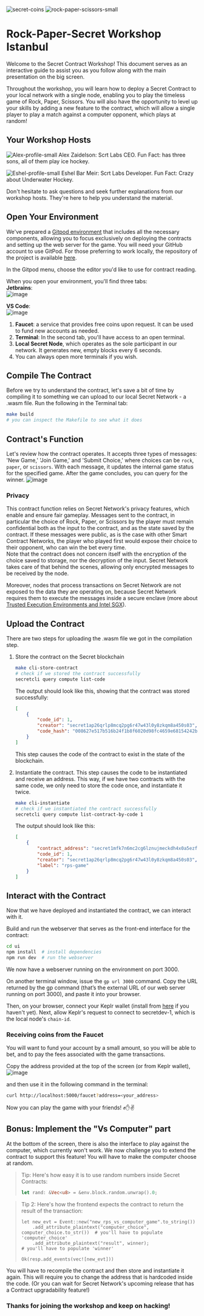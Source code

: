 ![secret-coins](https://user-images.githubusercontent.com/98821241/267027498-a95bb02e-6943-46ce-8479-3d2bb7a80e43.svg)
![rock-paper-scissors-small](https://user-images.githubusercontent.com/98821241/267026680-cb9ea8c8-3a86-4d3c-86eb-923fc159c96c.png)

# Rock-Paper-Secret Workshop Istanbul

Welcome to the Secret Contract Workshop!
This document serves as an interactive guide to assist you as you follow along with the main presentation on the big screen.

Throughout the workshop, you will learn how to deploy a Secret Contract to your local network with a single node,
enabling you to play the timeless game of Rock, Paper, Scissors. You will also have the opportunity to level up your skills by adding
a new feature to the contract, which will allow a single player to play a match against a computer opponent, which plays at random!

## Your Workshop Hosts
![Alex-profile-small](https://user-images.githubusercontent.com/98821241/268605584-1beb6305-91bc-4e16-9224-e5bf96387106.png)
Alex Zaidelson: Scrt Labs CEO. Fun Fact: has three sons, all of them play ice hockey.

![Eshel-profile-small](https://user-images.githubusercontent.com/98821241/268605642-122e8106-acfa-4a0e-a7de-e7f71a3338b4.png)
Eshel Bar Meir: Scrt Labs Developer. Fun Fact: Crazy about Underwater Hockey.

Don't hesitate to ask questions and seek further explanations from our workshop hosts.
They're here to help you understand the material.

## Open Your Environment
We've prepared a [Gitpod environment](https://gitpod.io/new/#https://github.com/scrtlabs/rps/) that includes all the necessary
components, allowing you to focus exclusively on deploying the contracts and setting up the web server for the game.
You will need your GitHub account to use GitPod. For those preferring to
work locally, the repository of the project is available [here](https://github.com/scrtlabs/rps/).

In the Gitpod menu, choose the editor you'd like to use for contract reading.

When you open your environment, you'll find three tabs: </br>
**Jetbrains**:</br>
![image](https://github.com/scrtlabs/rock-paper-secret-guide/assets/98821241/22caa839-c519-4a94-b4d1-150f4f04e674)
</br>

**VS Code**: </br>
![image](https://github.com/scrtlabs/rock-paper-secret-guide/assets/98821241/7a7e3616-b7d6-4138-8972-92b2bb938605)
</br>

1. **Faucet**: a service that provides free coins upon request. It can be used to fund new accounts as needed.
2. **Terminal**: In the second tab, you'll have access to an open terminal.
3. **Local Secret Node**, which operates as the sole participant in our network. It generates new, empty blocks every 6 seconds.
4. You can always open more terminals if you wish.

## Compile The Contract
Before we try to understand the contract, let's save a bit of time by compiling it to something we can upload to our local Secret Network - a .wasm file. Run the following in the Terminal tab:
```bash
make build
# you can inspect the Makefile to see what it does
```

## Contract's Function
Let's review how the contract operates. It accepts three types of messages: 'New Game,' 'Join Game,' and 'Submit Choice,' where choices can be `rock`, `paper`, or `scissors`. With each message, it updates the internal game status for the specified game. After the game concludes, you can query for the winner.
![image](https://user-images.githubusercontent.com/98821241/267093633-056c269d-cf1f-4ec3-bcd6-33a528997966.png)

### Privacy
This contract function relies on Secret Network's privacy features, which enable and ensure fair gameplay. Messages sent to the contract, in particular the choice of 
Rock, Paper, or Scissors by the player must remain confidential both as the input to the contract, and as the state saved by the contract. If these messages
were public, as is the case with other Smart Contract Networks, the player who played first would expose their choice to their opponent, who can win the bet every 
time.</br> 
Note that the contract does not concern itself with the encryption of the choice saved to storage, nor the decryption of the input. Secret Network takes care of that 
behind the scenes, allowing only encrypted messages to be received by the node.

Moreover, nodes that process transactions on Secret Network are not exposed to the data they are operating on, because Secret Network requires them to execute the
messages inside a secure enclave (more about [Trusted Execution Environments and Intel SGX](https://docs.scrt.network/secret-network-documentation/overview-ecosystem-and-technology/techstack/privacy-technology/intel-sgx)).

## Upload the Contract
There are two steps for uploading the .wasm file we got in the compilation step.
1. Store the contract on the Secret blockchain
    ```bash
    make cli-store-contract
    # check if we stored the contract successfully
    secretcli query compute list-code
    ```
    The output should look like this, showing that the contract was stored successfully:
    ```json
    [
        {
            "code_id": 1,
            "creator": "secret1ap26qrlp8mcq2pg6r47w43l0y8zkqm8a450s03",
            "code_hash": "008627e517b516b24f1b8f6020d98fc4659e68154242b4626c5a65ea570b8ea1"
        }
    ]
    ```
    This step causes the code of the contract to exist in the state of the blockchain.

2.  Instantiate the contract.
    This step causes the code to be instantiated and receive an address. This way, if we have two contracts with the same code, we only need to store the code once, and instantiate it twice.
    ```bash
    make cli-instantiate
    # check if we instantiated the contract successfully
    secretcli query compute list-contract-by-code 1
    ```
    The output should look like this:
    ```json
    [
        {
            "contract_address": "secret1mfk7n6mc2cg6lznujmeckdh4x0a5ezf6hx6y8q",
            "code_id": 1,
            "creator": "secret1ap26qrlp8mcq2pg6r47w43l0y8zkqm8a450s03",
            "label": "rps-game"
        }
    ]
    ```
    

## Interact with the Contract
Now that we have deployed and instantiated the contract, we can interact with it.

Build and run the webserver that serves as the front-end interface for the contract:
```bash
cd ui
npm install  # install dependencies
npm run dev  # run the webserver
```
We now have a webserver running on the environment on port 3000.

On another terminal window, issue the `gp url 3000` command. Copy the URL returned by the gp command (that’s the external URL of our web server running on port 3000), and paste it into your browser.

Then, on your browser, connect your Keplr wallet (install from [here](https://www.keplr.app/download) if you haven't yet).
Next, allow Keplr's request to connect to secretdev-1, which is the local node's `chain-id`.

### Receiving coins from the Faucet
You will want to fund your account by a small amount, so you will be able to bet, and to pay the fees associated with the game transactions.

Copy the address provided at the top of the screen (or from Keplr wallet),
![image](https://github.com/scrtlabs/rock-paper-secret-guide/assets/98821241/12f577f1-fdc1-45cc-a470-f96207e46523)

and then use it in the following command in the terminal:
```bash
curl http://localhost:5000/faucet?address=<your_address>
```

Now you can play the game with your friends! ✊✋✌️

## Bonus: Implement the "Vs Computer" part
At the bottom of the screen, there is also the interface to play against the computer, which currently won't work.
We now challenge you to extend the contract to support this feature! You will have to make the computer choose at random.

> Tip: Here's how easy it is to use random numbers inside Secret Contracts:
> ```rust
> let rand: &Vec<u8> = &env.block.random.unwrap().0;
> ```

> Tip 2: Here's how the frontend expects the contract to return the result of the transaction:
> ```
> let new_evt = Event::new("new_rps_vs_computer_game".to_string())
>     .add_attribute_plaintext("computer_choice", computer_choice.to_str())  # you'll have to populate 'computer_choice'
>     .add_attribute_plaintext("result", winner);                            # you'll have to populate 'winner'
> 
> Ok(resp.add_events(vec![new_evt]))
> ```

You will have to recompile the contract and then store and instantiate it again. This will require you to change the address that is hardcoded inside the code. (Or you can wait for Secret Network's upcoming release that has a Contract upgradability feature!)

### Thanks for joining the workshop and keep on hacking!
